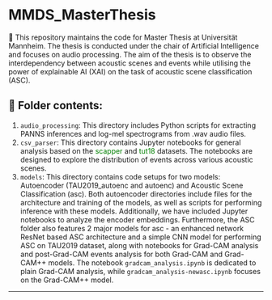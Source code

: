 # MMDS_MasterThesis
:butterfly: This repository maintains the code for Master Thesis at Universität Mannheim. The thesis is conducted under the chair of Artificial Intelligence and focuses on audio processing. The aim of the thesis is to observe the interdependency between acoustic scenes and events while utilising the power of explainable AI (XAI) on the task of acoustic scene classification (ASC).

## :open_file_folder: Folder contents:
  1. `audio_processing`: This directory includes Python scripts for extracting PANNS inferences and log-mel spectrograms from .wav audio files.
  2. `csv_parser`: This directory contains Jupyter notebooks for general analysis based on the <span style="color:green;">scapper</span> and <span style="color:green;">tut18</span> datasets. The notebooks are designed to explore the distribution of events across various acoustic scenes.
  3. `models`: This directory contains code setups for two models: Autoencoder (TAU2019_autoenc and autoenc) and Acoustic Scene Classification (asc). Both autoencoder directories include files for the architecture and training of the models, as well as scripts for performing inference with these models. Additionally, we have included Jupyter notebooks to analyze the encoder embeddings. Furthermore, the ASC folder also features 2 major models for asc - an enhanced network ResNet based ASC architecture and a simple CNN model for performing ASC on TAU2019 dataset, along with notebooks for Grad-CAM analysis and post-Grad-CAM events analysis for both Grad-CAM and Grad-CAM++ models. The notebook `gradcam_analysis.ipynb` is dedicated to plain Grad-CAM analysis, while `gradcam_analysis-newasc.ipynb` focuses on the Grad-CAM++ model.
------------
